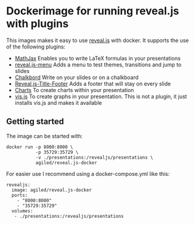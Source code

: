 # Dockerimage for running reveal.js with plugins

This images makes it easy to use
[reveal.js](https://github.com/hakimel/reveal.js/) with docker. It supports the
use of the following plugins:

* [MathJax](https://github.com/hakimel/reveal.js/#mathjax) Enables you to write
  LaTeX formulas in your presentations
* [reveal.js-menu](https://github.com/denehyg/reveal.js-menu) Adds a menu to
  test themes, transitions and jump to slides
* [Chalkbord](https://github.com/rajgoel/reveal.js-plugins/tree/master/chalkboard)
  Write on your slides or on a chalkboard
* [Reveal.js-Title-Footer](https://github.com/e-gor/Reveal.js-Title-Footer)
  Adds a footer that will stay on every slide
* [Charts](https://gitlab.com/dvenkatsagar/reveal-chart/) To create charts
  within your presentation
* [vis.js](https://github.com/almende/vis) To create graphs in your
  presentation. This is not a plugin, it just installs vis.js and makes it
  available

## Getting started

The image can be started with:

```
docker run -p 8000:8000 \
           -p 35729:35729 \
           -v ./presentations:/revealjs/presentations \
           agiled/reveal.js-docker
```

For easier use I recommend using a docker-compose.yml like this:

```
revealjs:
  image: agiled/reveal.js-docker
  ports:
    - "8000:8000"
    - "35729:35729"
  volumes:
   - ./presentations:/revealjs/presentations
```




